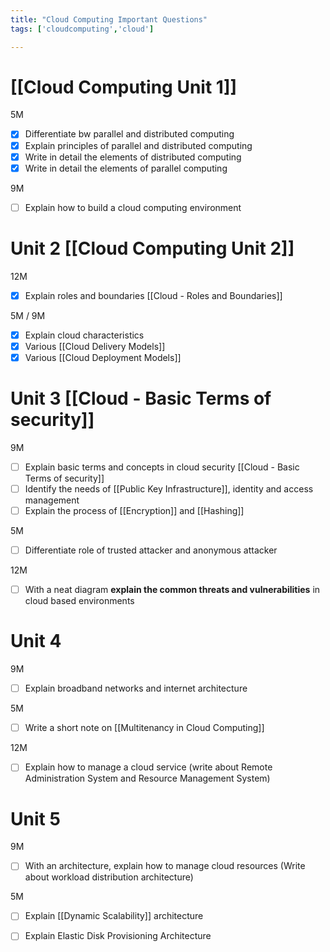 ```yaml
---
title: "Cloud Computing Important Questions"
tags: ['cloudcomputing','cloud']

---
```

#  [[Cloud Computing Unit 1]] 

5M
- [x] Differentiate bw parallel and distributed computing 
- [x] Explain principles of parallel and distributed computing
- [x] Write in detail the elements of distributed computing
- [x] Write in detail the elements of parallel computing

9M
- [ ] Explain how to build a cloud computing environment

# Unit 2 [[Cloud Computing Unit 2]]

12M 
- [x] Explain roles and boundaries [[Cloud - Roles and Boundaries]]

5M / 9M 
- [x] Explain cloud characteristics 
- [x] Various [[Cloud Delivery Models]] 
- [x] Various [[Cloud Deployment Models]] 

# Unit 3 [[Cloud - Basic Terms of security]] 

9M
- [ ] Explain basic terms and concepts in cloud security [[Cloud - Basic Terms of security]]
- [ ] Identify the needs of [[Public Key Infrastructure]], identity and access management 
- [ ] Explain the process of [[Encryption]]  and [[Hashing]]

5M
- [ ] Differentiate role of trusted attacker and anonymous attacker 

12M 
- [ ] With a neat diagram **explain the common threats and vulnerabilities**  in cloud based environments 

# Unit 4

9M
- [ ] Explain broadband networks and internet architecture

5M 
- [ ] Write a short note on [[Multitenancy in Cloud Computing]] 

12M
- [ ] Explain how to manage a cloud service 
(write about Remote Administration System and Resource Management System)

# Unit 5

9M
- [ ] With an architecture, explain how to manage cloud resources
(Write about workload distribution architecture)

5M
- [ ] Explain [[Dynamic Scalability]] architecture 
- [ ] Explain Elastic Disk Provisioning Architecture 

